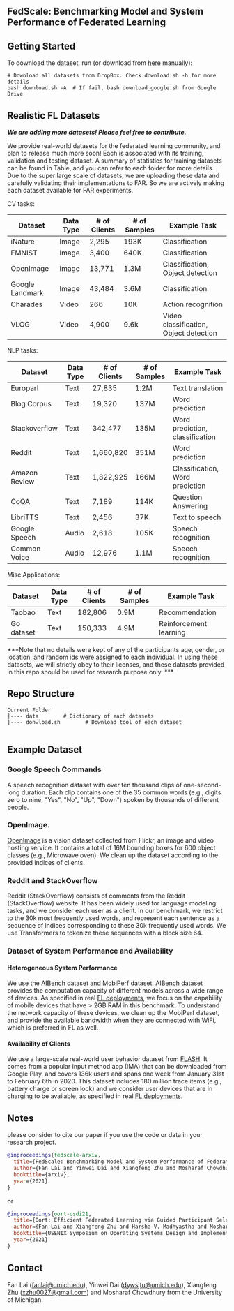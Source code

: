 
## FedScale: Benchmarking Model and System Performance of Federated Learning

## Getting Started

To download the dataset, run (or download from [here](https://drive.google.com/drive/folders/12s44-VmbLozTsU9oM4RGzXpBfgoeFqmy?usp=sharing) manually):

```
# Download all datasets from DropBox. Check download.sh -h for more details
bash download.sh -A  # If fail, bash download_google.sh from Google Drive
```

## Realistic FL Datasets

***We are adding more datasets! Please feel free to contribute.***

We provide real-world datasets for the federated learning community, and plan to release much more soon! Each is associated with its training, validation and testing dataset. A summary of statistics for training datasets can be found in Table, and you can refer to each folder for more details. Due to the super large scale of datasets, we are uploading these data and carefully validating their implementations to FAR. So we are actively making each dataset available for FAR experiments. 

CV tasks:

| Dataset       | Data Type   |# of Clients  | # of Samples   | Example Task | 
| -----------   | ----------- | -----------  |  ----------- |    ----------- |
| iNature       |   Image     |   2,295      |   193K        |   Classification |
| FMNIST        |   Image     |   3,400      |   640K        |   Classification  |    
| OpenImage     |   Image     |   13,771     |   1.3M        |   Classification, Object detection      |
| Google Landmark|  Image     |   43,484     |   3.6M        |   Classification       |
| Charades      |   Video     |    266       |   10K         |   Action recognition   |
| VLOG          |   Video     |    4,900     |   9.6k        |   Video classification, Object detection |

NLP tasks:

| Dataset       | Data Type   |# of Clients  | # of Samples   | Example Task | 
| -----------   | ----------- | -----------  |  ----------- |   ----------- |
| Europarl      |   Text      |   27,835     |   1.2M        |   Text translation  |
| Blog Corpus   |   Text      |   19,320     |   137M        |   Word prediction      |
| Stackoverflow |   Text      |   342,477    |   135M        |  Word prediction, classification |
| Reddit        |   Text      |  1,660,820   |   351M        |  Word prediction   |
| Amazon Review |   Text      | 1,822,925    |   166M        | Classification, Word prediction |
|  CoQA         |   Text      |     7,189    |   114K        |  Question Answering |
|LibriTTS       |   Text      |     2,456    |    37K        |   Text to speech    |
|Google Speech  |   Audio     |     2,618    |   105K        |   Speech recognition |
|Common Voice   |   Audio     |     12,976   |    1.1M       |   Speech recognition |

Misc Applications:

| Dataset       | Data Type   |# of Clients  | # of Samples   | Example Task | 
| -----------   | ----------- | -----------  |  ----------- |   ----------- |
|Taobao         |   Text      |     182,806  |    0.9M       |   Recommendation |
|Go dataset     |   Text      |     150,333  |    4.9M       |   Reinforcement learning | 

***Note that no details were kept of any of the participants age, gender, or location, and random ids were assigned to each individual. In using these datasets, we will strictly obey to their licenses, and these datasets provided in this repo should be used for research purpose only. ***

## Repo Structure

```
Current Folder
|---- data        # Dictionary of each datasets 
|---- donwload.sh        # Download tool of each dataset
    
```

## Example Dataset

### Google Speech Commands
A speech recognition dataset with over ten thousand clips of one-second-long duration. Each clip contains one of the 35 common words (e.g., digits zero to nine, "Yes", "No", "Up", "Down") spoken by thousands of different people. 

### OpenImage. 
[OpenImage](https://storage.googleapis.com/openimages/web/index.html) is a vision dataset collected from Flickr, an image and video hosting service. It contains a total of 16M bounding boxes for 600 object classes (e.g., Microwave oven). We clean up the dataset according to the provided indices of clients. 


### Reddit and StackOverflow
Reddit (StackOverflow) consists of comments from the Reddit (StackOverflow) website. It has been widely used for language modeling tasks, and we consider each user as a client. In our benchmark, we restrict to the 30k most frequently used words, and represent each sentence as a sequence of indices corresponding to these 30k frequently used words. We use Transformers to tokenize these sequences with a block size 64.

### Dataset of System Performance and Availability

#### Heterogeneous System Performance
We use the [AIBench](http://ai-benchmark.com/ranking_deeplearning_detailed.html) dataset and [MobiPerf](https://www.measurementlab.net/tests/mobiperf/) dataset. AIBench dataset provides the computation capacity of different models across a wide range of devices. As specified in real [FL deployments](https://arxiv.org/abs/1902.01046), we focus on the capability of mobile devices that have > 2GB RAM in this benchmark. To understand the network capacity of these devices, we clean up the MobiPerf dataset, and provide the available bandwidth when they are connected with WiFi, which is preferred in FL as well. 

#### Availability of Clients
We use a large-scale real-world user behavior dataset from [FLASH](https://github.com/PKU-Chengxu/FLASH). It comes from a popular input method app (IMA) that can be downloaded from Google Play, and covers 136k users and spans one week from January 31st to February 6th in 2020. This dataset includes 180 million trace items (e.g., battery charge or screen lock) and we consider user devices that are in charging to be available, as specified in real [FL deployments](https://arxiv.org/abs/1902.01046).


## Notes
please consider to cite our paper if you use the code or data in your research project.

```bibtex
@inproceedings{fedscale-arxiv,
  title={FedScale: Benchmarking Model and System Performance of Federated Learning},
  author={Fan Lai and Yinwei Dai and Xiangfeng Zhu and Mosharaf Chowdhury},
  booktitle={arxiv},
  year={2021}
}
```

or 

```bibtex
@inproceedings{oort-osdi21,
  title={Oort: Efficient Federated Learning via Guided Participant Selection},
  author={Fan Lai and Xiangfeng Zhu and Harsha V. Madhyastha and Mosharaf Chowdhury},
  booktitle={USENIX Symposium on Operating Systems Design and Implementation (OSDI)},
  year={2021}
}
```

## Contact
Fan Lai (fanlai@umich.edu), Yinwei Dai (dywsjtu@umich.edu), Xiangfeng Zhu (xzhu0027@gmail.com) and Mosharaf Chowdhury from the University of Michigan.


